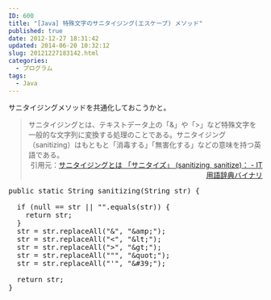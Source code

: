 ```yaml
---
ID: 600
title: "[Java] 特殊文字のサニタイジング(エスケープ) メソッド"
published: true
date: 2012-12-27 18:31:42
updated: 2014-06-20 10:32:12
slug: 20121227183142.html
categories:
  - プログラム
tags:
  - Java
---
```


サニタイジングメソッドを共通化しておこうかと。

<!--more-->
<blockquote>サニタイジングとは、テキストデータ上の「&」や「>」など特殊文字を一般的な文字列に変換する処理のことである。サニタイジング（sanitizing）はもともと「消毒する」「無害化する」などの意味を持つ英語である。
<div align="right">引用元：<a href="http://goo.gl/dMLsl">サニタイジングとは 「サニタイズ」 (sanitizing, sanitize)： - IT用語辞典バイナリ</a></div></blockquote>

<pre class="prettyprint linenums lang-java">
public static String sanitizing(String str) {

  if (null == str || &quot;&quot;.equals(str)) {
    return str;
  }
  str = str.replaceAll(&quot;&amp;&quot;, &quot;&amp;amp;&quot;);
  str = str.replaceAll(&quot;&lt;&quot;, &quot;&amp;lt;&quot;);
  str = str.replaceAll(&quot;&gt;&quot;, &quot;&amp;gt;&quot;);
  str = str.replaceAll(&quot;&quot;&quot;, &quot;&amp;quot;&quot;);
  str = str.replaceAll(&quot;&#039;&quot;, &quot;&amp;#39;&quot;);
  
  return str;
}
</pre>
